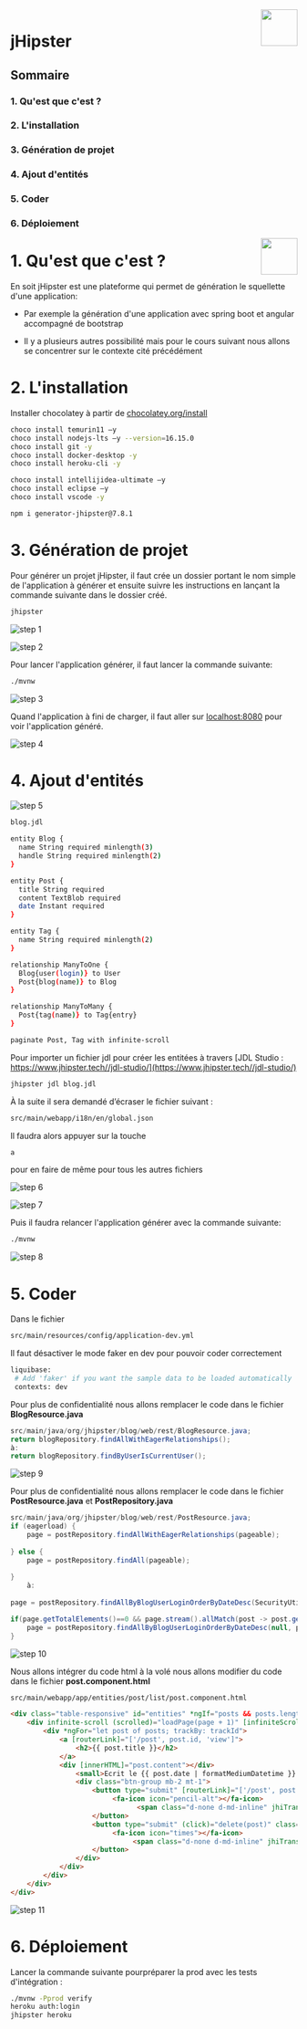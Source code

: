 <img src="https://www.pnglib.com/wp-content/uploads/2020/08/jhipster-logo_5f33f6a91ec80.png" align="right" style="height: 64px"/>

# jHipster 
## Sommaire
### 1. Qu'est que c'est ?
### 2. L'installation
### 3. Génération de projet
### 4. Ajout d'entités
### 5. Coder
### 6. Déploiement

<img src="https://www.pnglib.com/wp-content/uploads/2020/08/jhipster-logo_5f33f6a91ec80.png" align="right" style="height: 64px"/>

# 1. Qu'est que c'est ? 
En soit jHipster est une plateforme qui permet de génération le squellette d'une application:

* Par exemple la génération d'une application avec spring boot et angular accompagné de bootstrap

* Il y a plusieurs autres possibilité mais pour le cours suivant nous allons se concentrer sur le contexte cité précédément


# 2. L'installation 

Installer chocolatey à partir de  [chocolatey.org/install](https://chocolatey.org/install)

```bash
choco install temurin11 –y
choco install nodejs-lts –y --version=16.15.0
choco install git -y
choco install docker-desktop -y
choco install heroku-cli -y

choco install intellijidea-ultimate –y
choco install eclipse –y
choco install vscode -y

npm i generator-jhipster@7.8.1
```

# 3. Génération de projet 

Pour générer un projet jHipster, il faut crée un dossier portant le nom simple de l'application à générer et ensuite suivre les instructions en lançant la commande suivante dans le dossier créé.

```bash
jhipster
```
![step 1](./Image1.png) 

![step 2](./Image2.png) 

Pour lancer l'application générer, il faut lancer la commande suivante: 

```bash
./mvnw
```

![step 3](./Image3.png) 

Quand l'application à fini de charger, il faut aller sur  [localhost:8080](https://localhost:8080) pour voir l'application généré.

![step 4](./Image4.png) 


# 4. Ajout d'entités

![step 5](./Image5.png)

```bash
blog.jdl

entity Blog {
  name String required minlength(3)
  handle String required minlength(2)
}

entity Post {
  title String required
  content TextBlob required
  date Instant required
}

entity Tag {
  name String required minlength(2)
}

relationship ManyToOne {
  Blog{user(login)} to User
  Post{blog(name)} to Blog
}

relationship ManyToMany {
  Post{tag(name)} to Tag{entry}
}

paginate Post, Tag with infinite-scroll
```

Pour importer un fichier jdl pour créer les entitées à travers [JDL Studio : https://www.jhipster.tech//jdl-studio/](https://www.jhipster.tech//jdl-studio/)
```bash
jhipster jdl blog.jdl
```

À la suite il sera demandé d’écraser le fichier suivant : 

```bash
src/main/webapp/i18n/en/global.json
```

Il faudra alors appuyer sur la touche 

```bash
a
```

pour en faire de même pour tous les autres fichiers

![step 6](./Image6.png)

![step 7](./Image7.png)

Puis il faudra relancer l'application générer avec la commande suivante: 

```bash
./mvnw
```
![step 8](./Image8.png)


# 5. Coder

Dans le fichier 

```bash
src/main/resources/config/application-dev.yml
```

Il faut désactiver le mode faker en dev pour pouvoir coder correctement

```bash
liquibase:
 # Add 'faker' if you want the sample data to be loaded automatically
 contexts: dev
```

Pour plus de confidentialité nous allons remplacer le code dans le fichier  **BlogResource.java**

```java
src/main/java/org/jhipster/blog/web/rest/BlogResource.java;
return blogRepository.findAllWithEagerRelationships();	
à:
return blogRepository.findByUserIsCurrentUser();

```

![step 9](./Image9.png)

Pour plus de confidentialité nous allons remplacer le code dans le fichier  **PostResource.java** et **PostRepository.java** 

```java
src/main/java/org/jhipster/blog/web/rest/PostResource.java;
if (eagerload) {    
    page = postRepository.findAllWithEagerRelationships(pageable);
    
} else {
    page = postRepository.findAll(pageable);
    
}	
    à:
    
page = postRepository.findAllByBlogUserLoginOrderByDateDesc(SecurityUtils.getCurrentUserLogin().orElse(null), pageable);

if(page.getTotalElements()==0 && page.stream().allMatch(post -> post.getBlog()==null)){ /* When no username is set with faked data as example */
    page = postRepository.findAllByBlogUserLoginOrderByDateDesc(null, pageable); 
}

```
![step 10](./Image10.png)

Nous allons intégrer du code html à la volé nous allons modifier du code dans le fichier  **post.component.html**

```html
src/main/webapp/app/entities/post/list/post.component.html

<div class="table-responsive" id="entities" *ngIf="posts && posts.length > 0">
    <div infinite-scroll (scrolled)="loadPage(page + 1)" [infiniteScrollDisabled]="page >= links['last']" [infiniteScrollDistance]="0">
        <div *ngFor="let post of posts; trackBy: trackId">
            <a [routerLink]="['/post', post.id, 'view']">
                <h2>{{ post.title }}</h2>
            </a>
            <div [innerHTML]="post.content"></div>
                <small>Ecrit le {{ post.date | formatMediumDatetime }} par {{ post.blog?.user?.login }}</small>
                <div class="btn-group mb-2 mt-1">
                    <button type="submit" [routerLink]="['/post', post.id, 'edit']" class="btn btn-primary btn-sm" data-cy="entityEditButton">
                         <fa-icon icon="pencil-alt"></fa-icon>
                               <span class="d-none d-md-inline" jhiTranslate="entity.action.edit">Edit</span>
                    </button>
                    <button type="submit" (click)="delete(post)" class="btn btn-danger btn-sm" data-cy="entityDeleteButton">
                         <fa-icon icon="times"></fa-icon>
                              <span class="d-none d-md-inline" jhiTranslate="entity.action.delete">Delete</span>
                    </button>
                </div>
            </div>
        </div>
    </div>
</div>

```

![step 11](./Image11.png)


# 6. Déploiement

Lancer la commande suivante pourpréparer la prod avec les tests d'intégration : 

```bash
./mvnw -Pprod verify
heroku auth:login 
jhipster heroku
```
